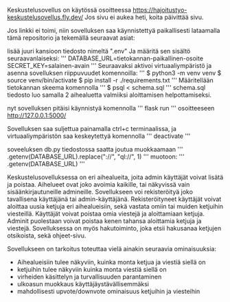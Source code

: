Keskustelusovellus on käytössä osoitteessa https://hajoitustyo-keskustelusovellus.fly.dev/
Jos sivu ei aukea heti, koita päivittää sivu.

Jos linkki ei toimi, niin sovelluksen saa käynnistettyä paikallisesti lataamalla tämä repositorio ja tekemällä seuraavat asiat:

lisää juuri kansioon tiedosto nimeltä ".env" Ja määritä sen sisältö seuraavanlaiseksi:
'''
DATABASE_URL=tietokannan-paikallinen-osoite
SECRET_KEY=salainen-avain
'''
Seuraavaksi aktivoi virtuaaliympäristö ja asenna sovelluksen riippuvuudet komennoilla:
'''
$ python3 -m venv venv
$ source venv/bin/activate
$ pip install -r ./requirements.txt
'''
Määritellään tietokannan skeema komennolla
'''
$ psql < schema.sql
'''
schema.sql tiedosto luo samalla 2 aihealuetta valmiiksi aloittamisen helpottamiseksi.

nyt sovelluksen pitäisi käynnistyä komennolla
'''
flask run
'''
osoitteeseen http://127.0.0.1:5000/

Sovelluksen saa suljettua painamalla ctrl+c terminaalissa, ja virtuaaliympäristön saa keskeytettyä komennolla
'''
deactivate
'''

soveeluksen db.py tiedostossa saatta joutua muokkaamaan 
'''
.getenv(DATABASE_URL).replace("://", "ql://", 1)
'''
muotoon:
'''
.getenv(DATABASE_URL)
'''


Keskustelusovelluksessa on eri aihealueita, joita admin käyttäjät voivat lisätä ja poistaa. Aihelueet ovat joko avoimia kaikille, tai näkyvissä vain sisäänkirjautuneille admineille. Sovellukseen voi rekisteröityä joko tavallisena käyttäjänä tai admin-käyttäjänä. Rekisteröityneet käyttäjät voivat aloittaa uusia ketjuja eri aihealueisiin, sekä vastata omiin tai muiden ketjuihin viesteillä. Käyttäjät voivat poistaa omia viestejä ja aloittamiaan ketjuja. Adminit puolestaan voivat poistaa kenen tahansa aloittamia ketjuja ja viestejä. Sovelluksessa on myös hakutoiminto, joka etsii hakusanaa ketjujen otsikoista, sekä ohjeet-sivu.

Sovellukseen on tarkoitus toteuttaa vielä ainakin seuraavia ominaisuuksia:
- Aihealueisiin tulee näkyviin, kuinka monta ketjua ja viestiä siellä on
- ketjuihin tulee näkyviin kuinka monta viestiä siellä on
- virheiden käsittelyn ja turvallisuuden parantaminen
- ulkoasun muokkaus käyttäjäystävällisemmäksi
- mahdollisesti upvote/downvote ominaisuus ketjuihin ja viesteihin
